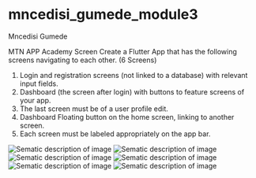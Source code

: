 # mncedisi_gumede_module3

Mncedisi Gumede

MTN APP Academy Screen
Create a Flutter App that has the following screens navigating to each other. (6 Screens)

   1. Login and registration screens (not linked to a database) with relevant input fields.
   2. Dashboard (the screen after login) with buttons to feature screens of your app.
   3. The last screen must be of a user profile edit.
   4. Dashboard Floating button on the home screen, linking to another screen.
   5. Each screen must be labeled appropriately on the app bar.

![Sematic description of image](/welcome_screen.png)
![Sematic description of image](/sign_in_screen.png)
![Sematic description of image](/sign_up_screen.png)
![Sematic description of image](/dashboard.png)
![Sematic description of image](/about_screen.png)
![Sematic description of image](/profile_screen.png)
